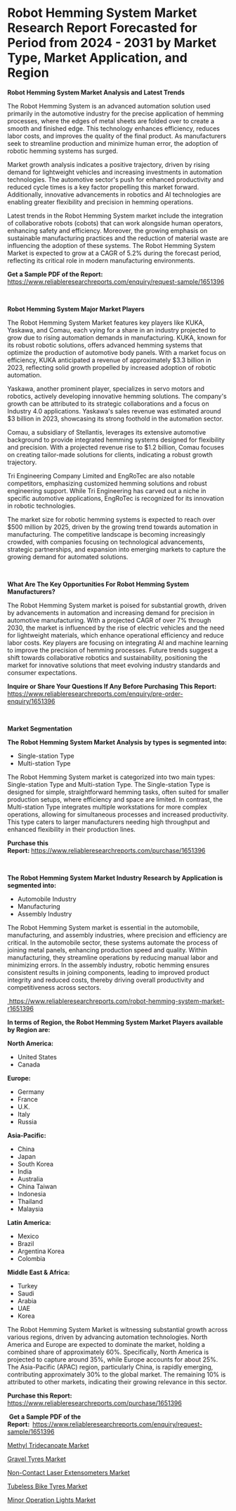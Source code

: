 <p><h1>Robot Hemming System Market Research Report Forecasted for Period from 2024 -  2031 by Market Type, Market Application, and Region</h1></p><p><strong>Robot Hemming System Market Analysis and Latest Trends</strong></p>
<p><p>The Robot Hemming System is an advanced automation solution used primarily in the automotive industry for the precise application of hemming processes, where the edges of metal sheets are folded over to create a smooth and finished edge. This technology enhances efficiency, reduces labor costs, and improves the quality of the final product. As manufacturers seek to streamline production and minimize human error, the adoption of robotic hemming systems has surged.</p><p>Market growth analysis indicates a positive trajectory, driven by rising demand for lightweight vehicles and increasing investments in automation technologies. The automotive sector's push for enhanced productivity and reduced cycle times is a key factor propelling this market forward. Additionally, innovative advancements in robotics and AI technologies are enabling greater flexibility and precision in hemming operations.</p><p>Latest trends in the Robot Hemming System market include the integration of collaborative robots (cobots) that can work alongside human operators, enhancing safety and efficiency. Moreover, the growing emphasis on sustainable manufacturing practices and the reduction of material waste are influencing the adoption of these systems. The Robot Hemming System Market is expected to grow at a CAGR of 5.2% during the forecast period, reflecting its critical role in modern manufacturing environments.</p></p>
<p><strong>Get a Sample PDF of the Report:&nbsp;</strong> <a href="https://www.reliableresearchreports.com/enquiry/request-sample/1651396?utm_campaign=83&utm_medium=2&utm_source=Github&utm_content=ia&utm_term=26092024&utm_id=robot-hemming-system">https://www.reliableresearchreports.com/enquiry/request-sample/1651396</a></p>
<p>&nbsp;</p>
<p><strong>Robot Hemming System Major Market Players</strong></p>
<p><p>The Robot Hemming System Market features key players like KUKA, Yaskawa, and Comau, each vying for a share in an industry projected to grow due to rising automation demands in manufacturing. KUKA, known for its robust robotic solutions, offers advanced hemming systems that optimize the production of automotive body panels. With a market focus on efficiency, KUKA anticipated a revenue of approximately $3.3 billion in 2023, reflecting solid growth propelled by increased adoption of robotic automation.</p><p>Yaskawa, another prominent player, specializes in servo motors and robotics, actively developing innovative hemming solutions. The company's growth can be attributed to its strategic collaborations and a focus on Industry 4.0 applications. Yaskawa's sales revenue was estimated around $3 billion in 2023, showcasing its strong foothold in the automation sector.</p><p>Comau, a subsidiary of Stellantis, leverages its extensive automotive background to provide integrated hemming systems designed for flexibility and precision. With a projected revenue rise to $1.2 billion, Comau focuses on creating tailor-made solutions for clients, indicating a robust growth trajectory.</p><p>Tri Engineering Company Limited and EngRoTec are also notable competitors, emphasizing customized hemming solutions and robust engineering support. While Tri Engineering has carved out a niche in specific automotive applications, EngRoTec is recognized for its innovation in robotic technologies.</p><p>The market size for robotic hemming systems is expected to reach over $500 million by 2025, driven by the growing trend towards automation in manufacturing. The competitive landscape is becoming increasingly crowded, with companies focusing on technological advancements, strategic partnerships, and expansion into emerging markets to capture the growing demand for automated solutions.</p></p>
<p>&nbsp;</p>
<p><strong>What Are The Key Opportunities For Robot Hemming System Manufacturers?</strong></p>
<p><p>The Robot Hemming System market is poised for substantial growth, driven by advancements in automation and increasing demand for precision in automotive manufacturing. With a projected CAGR of over 7% through 2030, the market is influenced by the rise of electric vehicles and the need for lightweight materials, which enhance operational efficiency and reduce labor costs. Key players are focusing on integrating AI and machine learning to improve the precision of hemming processes. Future trends suggest a shift towards collaborative robotics and sustainability, positioning the market for innovative solutions that meet evolving industry standards and consumer expectations.</p></p>
<p><strong>Inquire or Share Your Questions If Any Before Purchasing This Report:</strong> <a href="https://www.reliableresearchreports.com/enquiry/pre-order-enquiry/1651396?utm_campaign=83&utm_medium=2&utm_source=Github&utm_content=ia&utm_term=26092024&utm_id=robot-hemming-system">https://www.reliableresearchreports.com/enquiry/pre-order-enquiry/1651396</a></p>
<p>&nbsp;</p>
<p><strong>Market Segmentation</strong></p>
<p><strong>The Robot Hemming System Market Analysis by types is segmented into:</strong></p>
<p><ul><li>Single-station Type</li><li>Multi-station Type</li></ul></p>
<p><p>The Robot Hemming System market is categorized into two main types: Single-station Type and Multi-station Type. The Single-station Type is designed for simple, straightforward hemming tasks, often suited for smaller production setups, where efficiency and space are limited. In contrast, the Multi-station Type integrates multiple workstations for more complex operations, allowing for simultaneous processes and increased productivity. This type caters to larger manufacturers needing high throughput and enhanced flexibility in their production lines.</p></p>
<p><strong>Purchase this Report:&nbsp;</strong><a href="https://www.reliableresearchreports.com/purchase/1651396?utm_campaign=83&utm_medium=2&utm_source=Github&utm_content=ia&utm_term=26092024&utm_id=robot-hemming-system">https://www.reliableresearchreports.com/purchase/1651396</a></p>
<p>&nbsp;</p>
<p><strong>The Robot Hemming System Market Industry Research by Application is segmented into:</strong></p>
<p><ul><li>Automobile Industry</li><li>Manufacturing</li><li>Assembly Industry</li></ul></p>
<p><p>The Robot Hemming System market is essential in the automobile, manufacturing, and assembly industries, where precision and efficiency are critical. In the automobile sector, these systems automate the process of joining metal panels, enhancing production speed and quality. Within manufacturing, they streamline operations by reducing manual labor and minimizing errors. In the assembly industry, robotic hemming ensures consistent results in joining components, leading to improved product integrity and reduced costs, thereby driving overall productivity and competitiveness across sectors.</p></p>
<p><a href="https://www.reliableresearchreports.com/robot-hemming-system-market-r1651396?utm_campaign=83&utm_medium=2&utm_source=Github&utm_content=ia&utm_term=26092024&utm_id=robot-hemming-system">&nbsp;https://www.reliableresearchreports.com/robot-hemming-system-market-r1651396</a></p>
<p><strong>In terms of Region, the Robot Hemming System Market Players available by Region are:</strong></p>
<p>
    <p> <strong> North America: </strong>
        <ul>
            <li>United States</li>
            <li>Canada</li>
        </ul>
        </p> 
    <p> <strong> Europe: </strong>
        <ul>
            <li>Germany</li>
            <li>France</li>
            <li>U.K.</li>
            <li>Italy</li>
            <li>Russia</li>
        </ul>
        </p> 
    <p> <strong> Asia-Pacific: </strong>
        <ul>
            <li>China</li>
            <li>Japan</li>
            <li>South Korea</li>
            <li>India</li>
            <li>Australia</li>
            <li>China Taiwan</li>
            <li>Indonesia</li>
            <li>Thailand</li>
            <li>Malaysia</li>
        </ul>
        </p> 
    <p> <strong> Latin America: </strong>
        <ul>
            <li>Mexico</li>
            <li>Brazil</li>
            <li>Argentina Korea</li>
            <li>Colombia</li>
        </ul>
        </p> 
    <p> <strong> Middle East & Africa: </strong>
        <ul>
            <li>Turkey</li>
            <li>Saudi</li>
            <li>Arabia</li>
            <li>UAE</li>
            <li>Korea</li>
        </ul>
    </p>
    </p>
<p><p>The Robot Hemming System Market is witnessing substantial growth across various regions, driven by advancing automation technologies. North America and Europe are expected to dominate the market, holding a combined share of approximately 60%. Specifically, North America is projected to capture around 35%, while Europe accounts for about 25%. The Asia-Pacific (APAC) region, particularly China, is rapidly emerging, contributing approximately 30% to the global market. The remaining 10% is attributed to other markets, indicating their growing relevance in this sector.</p></p>
<p><strong>Purchase this Report: </strong><a href="https://www.reliableresearchreports.com/purchase/1651396?utm_campaign=83&utm_medium=2&utm_source=Github&utm_content=ia&utm_term=26092024&utm_id=robot-hemming-system">https://www.reliableresearchreports.com/purchase/1651396</a></p>
<p>&nbsp;<strong>Get a Sample PDF of the Report:&nbsp;&nbsp;</strong><a href="https://www.reliableresearchreports.com/enquiry/request-sample/1651396?utm_campaign=83&utm_medium=2&utm_source=Github&utm_content=ia&utm_term=26092024&utm_id=robot-hemming-system">https://www.reliableresearchreports.com/enquiry/request-sample/1651396</a></p>
<p><strong></strong></p>
<p><p><a href="https://www.linkedin.com/pulse/methyl-tridecanoate-market-size-growing-cagr-64-report-covers-rh89c?utm_campaign=83&utm_medium=2&utm_source=Github&utm_content=ia&utm_term=26092024&utm_id=robot-hemming-system">Methyl Tridecanoate Market</a></p><p><a href="https://issuu.com/reportprime-2/docs/gravel-tyres-market-size-2030.pptx_0b22b83879dd61?utm_campaign=83&utm_medium=2&utm_source=Github&utm_content=ia&utm_term=26092024&utm_id=robot-hemming-system">Gravel Tyres Market</a></p><p><a href="https://github.com/bonniej5vb/Market-Research-Report-List-1/blob/main/non-contact-laser-extensometers-market.md?utm_campaign=83&utm_medium=2&utm_source=Github&utm_content=ia&utm_term=26092024&utm_id=robot-hemming-system">Non-Contact Laser Extensometers Market</a></p><p><a href="https://issuu.com/reportprime-2/docs/tubeless-bike-tyres-market-size-203_1c9cefaf321dad?utm_campaign=83&utm_medium=2&utm_source=Github&utm_content=ia&utm_term=26092024&utm_id=robot-hemming-system">Tubeless Bike Tyres Market</a></p><p><a href="https://github.com/ArmelaOsmani586/Market-Research-Report-List-1/blob/main/minor-operation-lights-market.md?utm_campaign=83&utm_medium=2&utm_source=Github&utm_content=ia&utm_term=26092024&utm_id=robot-hemming-system">Minor Operation Lights Market</a></p></p>
